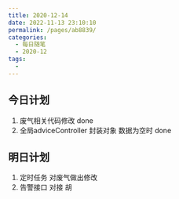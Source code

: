 ```yaml
---
title: 2020-12-14
date: 2022-11-13 23:10:10
permalink: /pages/ab8839/
categories:
  - 每日随笔
  - 2020-12
tags:
  - 
---
```

## 今日计划

1. 废气相关代码修改   done
2. 全局adviceController 封装对象 数据为空时  done

## 明日计划

1. 定时任务 对废气做出修改
2. 告警接口 对接 胡